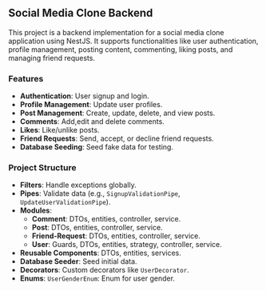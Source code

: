 ## Social Media Clone Backend

This project is a backend implementation for a social media clone application using NestJS. It supports functionalities like user authentication, profile management, posting content, commenting, liking posts, and managing friend requests.

### Features

- **Authentication**: User signup and login.
- **Profile Management**: Update user profiles.
- **Post Management**: Create, update, delete, and view posts.
- **Comments**: Add,edit and delete comments.
- **Likes**: Like/unlike posts.
- **Friend Requests**: Send, accept, or decline friend requests.
- **Database Seeding**: Seed fake data for testing.

### Project Structure

- **Filters**: Handle exceptions globally.
- **Pipes**: Validate data (e.g., `SignupValidationPipe`, `UpdateUserValidationPipe`).
- **Modules**:
  - **Comment**: DTOs, entities, controller, service.
  - **Post**: DTOs, entities, controller, service.
  - **Friend-Request**: DTOs, entities, controller, service.
  - **User**: Guards, DTOs, entities, strategy, controller, service.
- **Reusable Components**: DTOs, entities, services.
- **Database Seeder**: Seed initial data.
- **Decorators**: Custom decorators like `UserDecorator`.
- **Enums**: `UserGenderEnum`: Enum for user gender.



